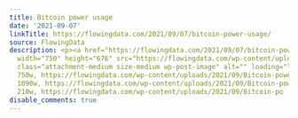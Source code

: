 ```yaml
---
title: Bitcoin power usage
date: '2021-09-07'
linkTitle: https://flowingdata.com/2021/09/07/bitcoin-power-usage/
source: FlowingData
description: <p><a href="https://flowingdata.com/2021/09/07/bitcoin-power-usage/"><img
  width="750" height="676" src="https://flowingdata.com/wp-content/uploads/2021/09/Bitcoin-power-usage-750x676.png"
  class="attachment-medium size-medium wp-post-image" alt="" loading="lazy" srcset="https://flowingdata.com/wp-content/uploads/2021/09/Bitcoin-power-usage-750x676.png
  750w, https://flowingdata.com/wp-content/uploads/2021/09/Bitcoin-power-usage-1090x983.png
  1090w, https://flowingdata.com/wp-content/uploads/2021/09/Bitcoin-power-usage-210x189.png
  210w, https://flowingdata.com/wp-content/uploads/2021/09/Bitcoin-po ...
disable_comments: true
---
```

<p><a href="https://flowingdata.com/2021/09/07/bitcoin-power-usage/"><img width="750" height="676" src="https://flowingdata.com/wp-content/uploads/2021/09/Bitcoin-power-usage-750x676.png" class="attachment-medium size-medium wp-post-image" alt="" loading="lazy" srcset="https://flowingdata.com/wp-content/uploads/2021/09/Bitcoin-power-usage-750x676.png 750w, https://flowingdata.com/wp-content/uploads/2021/09/Bitcoin-power-usage-1090x983.png 1090w, https://flowingdata.com/wp-content/uploads/2021/09/Bitcoin-power-usage-210x189.png 210w, https://flowingdata.com/wp-content/uploads/2021/09/Bitcoin-po ...